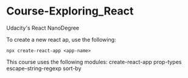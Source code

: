 # Course-Exploring_React
Udacity's React NanoDegree

To create a new react ap, use the following:

`npx create-react-app <app-name>`

This course uses the following modules:
create-react-app
prop-types
escape-string-regexp
sort-by
